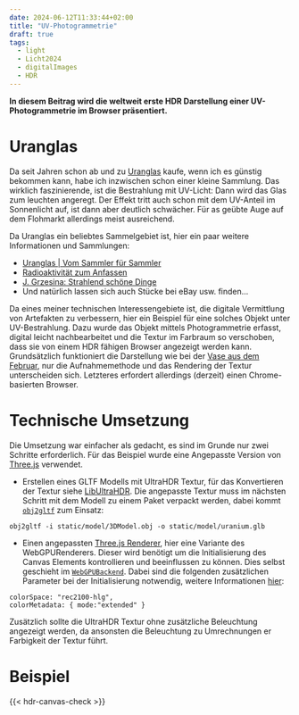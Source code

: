 ```yaml
---
date: 2024-06-12T11:33:44+02:00
title: "UV-Photogrammetrie"
draft: true
tags:
  - light
  - Licht2024
  - digitalImages
  - HDR
---
```


**In diesem Beitrag wird die weltweit erste HDR Darstellung einer UV-Photogrammetrie im Browser präsentiert.**
<!--more-->

# Uranglas

Da seit Jahren schon ab und zu [Uranglas](https://de.wikipedia.org/wiki/Uranglas) kaufe, wenn ich es günstig bekommen kann, habe ich inzwischen schon einer kleine Sammlung. Das wirklich faszinierende, ist die Bestrahlung mit UV-Licht: Dann wird das Glas zum leuchten angeregt. Der Effekt tritt auch schon mit dem UV-Anteil im Sonnenlicht auf, ist dann aber deutlich schwächer. Für as geübte Auge auf dem Flohmarkt allerdings meist ausreichend.

Da Uranglas ein beliebtes Sammelgebiet ist, hier ein paar weitere Informationen und Sammlungen:
* [Uranglas | Vom Sammler für Sammler](https://www.uranglas.ch/)
* [Radioaktivität zum Anfassen](https://www.radioaktivitaet-zum-anfassen.com/uranglas-mehr/photogalerie-urangl%C3%A4ser/)
* [J. Grzesina: Strahlend schöne Dinge](https://www.grzesina.de/radioakt/dinge.htm)
* Und natürlich lassen sich auch Stücke bei eBay usw. finden...

Da eines meiner technischen Interessengebiete ist, die digitale Vermittlung von Artefakten zu verbessern, hier ein Beispiel für eine solches Objekt unter UV-Bestrahlung. Dazu wurde das Objekt mittels Photogrammetrie erfasst, digital leicht nachbearbeitet und die Textur im Farbraum so verschoben, dass sie von einem HDR fähigen Browser angezeigt werden kann. Grundsätzlich funktioniert die Darstellung wie bei der [Vase aus dem Februar](/post/3d-model), nur die Aufnahmemethode und das Rendering der Textur unterscheiden sich. Letzteres erfordert allerdings (derzeit) einen Chrome-basierten Browser.

# Technische Umsetzung

Die Umsetzung war einfacher als gedacht, es sind im Grunde nur zwei Schritte erforderlich. Für das Beispiel wurde eine Angepasste Version von [Three.js](https://threejs.org/) verwendet.
* Erstellen eines GLTF Modells mit UltraHDR Textur, für das Konvertieren der Textur siehe [LibUltraHDR](/post/ultrahdr/). Die angepasste Textur muss im nächsten Schritt mit dem Modell zu einem Paket verpackt werden, dabei kommt [`obj2gltf`](https://github.com/CesiumGS/obj2gltf) zum Einsatz:

```
obj2gltf -i static/model/3DModel.obj -o static/model/uranium.glb
```

* Einen angepassten [Three.js Renderer](https://github.com/mrdoob/three.js/blob/master/examples/jsm/renderers/webgpu/WebGPURenderer.js), hier eine Variante des WebGPURenderers. Dieser wird benötigt um die Initialisierung des Canvas Elements kontrollieren und beeinflussen zu können. Dies selbst geschieht im [`WebGPUBackend`](https://github.com/mrdoob/three.js/blob/master/examples/jsm/renderers/webgpu/WebGPUBackend.js). Dabei sind die folgenden zusätzlichen Parameter bei der Initialisierung notwendig, weitere Informationen [hier](https://github.com/ccameron-chromium/webgpu-hdr/blob/main/EXPLAINER.md#example-use):
```
colorSpace: "rec2100-hlg",
colorMetadata: { mode:"extended" }
```

Zusätzlich sollte die UltraHDR Textur ohne zusätzliche Beleuchtung angezeigt werden, da ansonsten die Beleuchtung zu Umrechnungen er Farbigkeit der Textur führt.

# Beispiel

{{< hdr-canvas-check >}}
